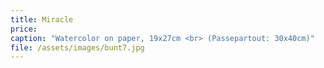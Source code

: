 ```yaml
---
title: Miracle
price:
caption: "Watercolor on paper, 19x27cm <br> (Passepartout: 30x40cm)" 
file: /assets/images/bunt7.jpg
---
```

